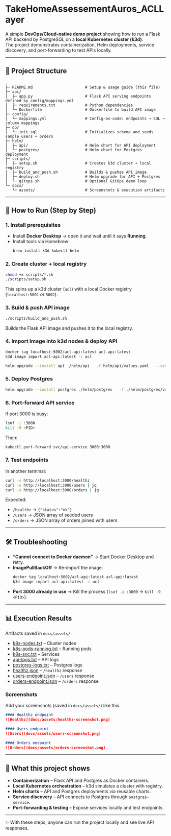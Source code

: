 # TakeHomeAssessementAuros_ACLLayer

A simple **DevOps/Cloud-native demo project** showing how to run a Flask API backend by PostgreSQL on a **local Kubernetes cluster (k3d)**.  
The project demonstrates containerization, Helm deployments, service discovery, and port-forwarding to test APIs locally.

---

## 📂 Project Structure

```
.
├─ README.md                       # Setup & usage guide (this file)
├─ api/
│  ├─ app.py                       # Flask API serving endpoints defined by config/mappings.yml
│  ├─ requirements.txt             # Python dependencies
│  └─ Dockerfile                   # Dockerfile to build API image
├─ config/
│  └─ mappings.yml                 # Config-as-code: endpoints → SQL → column mappings
├─ db/
│  └─ init.sql                     # Initializes schema and seeds sample users + orders
├─ helm/
│  ├─ api/                         # Helm chart for API deployment
│  └─ postgres/                    # Helm chart for Postgres deployment
├─ scripts/
│  ├─ setup.sh                     # Creates k3d cluster + local registry
│  ├─ build_and_push.sh            # Builds & pushes API image
│  ├─ deploy.sh                    # Helm upgrade for API + Postgres
│  └─ gitops.sh                    # Optional GitOps demo loop
└─ docs/
   └─ assets/                      # Screenshots & execution artifacts
```

---

## 🚀 How to Run (Step by Step)

### 1. Install prerequisites
- Install **Docker Desktop** → open it and wait until it says **Running**.
- Install tools via Homebrew:
  ```bash
  brew install k3d kubectl helm
  ```

### 2. Create cluster + local registry
```bash
chmod +x scripts/*.sh
./scripts/setup.sh
```
This spins up a k3d cluster (`acl`) with a local Docker registry (`localhost:5001` or `5002`).

### 3. Build & push API image
```bash
./scripts/build_and_push.sh
```
Builds the Flask API image and pushes it to the local registry.

### 4. Import image into k3d nodes & deploy API
```bash
docker tag localhost:5002/acl-api:latest acl-api:latest
k3d image import acl-api:latest -c acl

helm upgrade --install api ./helm/api   -f helm/api/values.yaml   --set image.repository=acl-api   --set image.tag=latest   --set-file mappingYaml=./config/mappings.yml
```

### 5. Deploy Postgres
```bash
helm upgrade --install postgres ./helm/postgres   -f ./helm/postgres/values.yaml   --set-file initSql=./db/init.sql
```

### 6. Port-forward API service
If port 3000 is busy:
```bash
lsof -i :3000
kill -9 <PID>
```

Then:
```bash
kubectl port-forward svc/api-service 3000:3000
```

### 7. Test endpoints
In another terminal:
```bash
curl -s http://localhost:3000/healthz
curl -s http://localhost:3000/users | jq
curl -s http://localhost:3000/orders | jq
```

Expected:
- `/healthz` → `{"status":"ok"}`
- `/users` → JSON array of seeded users
- `/orders` → JSON array of orders joined with users

---

## 🛠 Troubleshooting

- **“Cannot connect to Docker daemon”** → Start Docker Desktop and retry.  
- **ImagePullBackOff** → Re-import the image:
  ```bash
  docker tag localhost:5002/acl-api:latest acl-api:latest
  k3d image import acl-api:latest -c acl
  ```
- **Port 3000 already in use** → Kill the process (`lsof -i :3000` → `kill -9 <PID>`).  

---

## 📊 Execution Results

Artifacts saved in `docs/assets/`:

- [k8s-nodes.txt](docs/assets/k8s-nodes.txt) – Cluster nodes  
- [k8s-pods-running.txt](docs/assets/k8s-pods-running.txt) – Running pods  
- [k8s-svc.txt](docs/assets/k8s-svc.txt) – Services  
- [api-logs.txt](docs/assets/api-logs.txt) – API logs  
- [postgres-logs.txt](docs/assets/postgres-logs.txt) – Postgres logs  
- [healthz.json](docs/assets/healthz.json) – `/healthz` response  
- [users-endpoint.json](docs/assets/users-endpoint.json) – `/users` response  
- [orders-endpoint.json](docs/assets/orders-endpoint.json) – `/orders` response  

### Screenshots
Add your screenshots (saved in `docs/assets/`) like this:

```md
#### Healthz endpoint
![Healthz](docs/assets/healthz-screenshot.png)

#### Users endpoint
![Users](docs/assets/users-screenshot.png)

#### Orders endpoint
![Orders](docs/assets/orders-screenshot.png)
```

---

## 📘 What this project shows

- **Containerization** – Flask API and Postgres as Docker containers.  
- **Local Kubernetes orchestration** – k3d simulates a cluster with registry.  
- **Helm charts** – API and Postgres deployments via reusable charts.  
- **Service discovery** – API connects to Postgres through `postgres-service`.  
- **Port-forwarding & testing** – Expose services locally and test endpoints.  

---

✨ With these steps, anyone can run the project locally and see live API responses.
